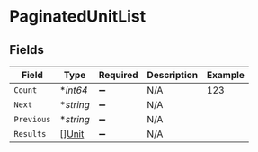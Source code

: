 # PaginatedUnitList


## Fields

| Field                                 | Type                                  | Required                              | Description                           | Example                               |
| ------------------------------------- | ------------------------------------- | ------------------------------------- | ------------------------------------- | ------------------------------------- |
| `Count`                               | **int64*                              | :heavy_minus_sign:                    | N/A                                   | 123                                   |
| `Next`                                | **string*                             | :heavy_minus_sign:                    | N/A                                   |                                       |
| `Previous`                            | **string*                             | :heavy_minus_sign:                    | N/A                                   |                                       |
| `Results`                             | [][Unit](../../models/shared/unit.md) | :heavy_minus_sign:                    | N/A                                   |                                       |